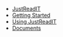 - [JustReadIT](home.md)
- [Getting Started](getting_started.md)
- [Using JustReadIT](using_justreadit.md)
- [Documents](documents.md)
